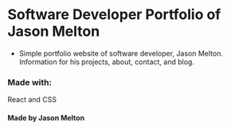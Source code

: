 # Software Developer Portfolio of Jason Melton

* Simple portfolio website of software developer, Jason Melton. Information for his projects, about, contact, and blog.



### Made with:
React and CSS

#### Made by Jason Melton
